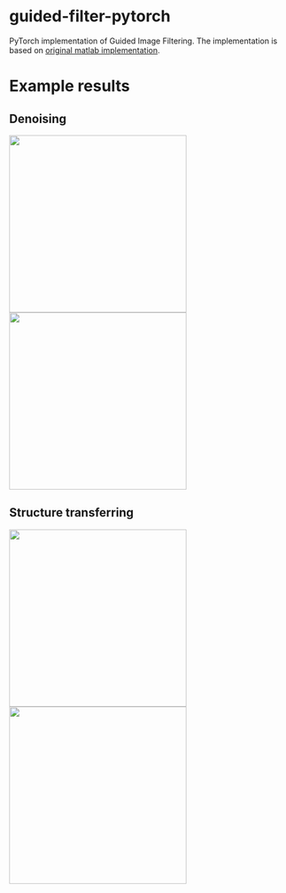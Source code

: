# guided-filter-pytorch
PyTorch implementation of Guided Image Filtering.
The implementation is based on [original matlab implementation](http://kaiminghe.com/eccv10/).

# Example results
## Denoising
<img src="https://github.com/perrying/guided-filter-pytorch/blob/master/sample_images/cave-noflash.bmp" width="320"><img src="https://github.com/perrying/guided-filter-pytorch/blob/master/sample_images/filtered_cave.png" width="320">

## Structure transferring
<img src="https://github.com/perrying/guided-filter-pytorch/blob/master/sample_images/toy-mask.bmp" width="320"><img src="https://github.com/perrying/guided-filter-pytorch/blob/master/sample_images/filtered_mask.png" width="320">